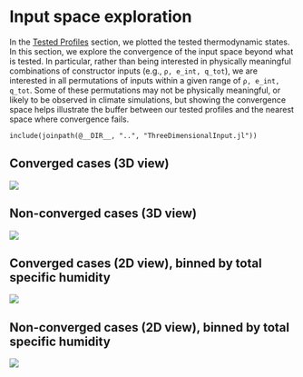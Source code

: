 # Input space exploration

In the [Tested Profiles](@ref) section, we plotted the tested thermodynamic
states. In this section, we explore the convergence of the
input space beyond what is tested. In particular, rather than
being interested in physically meaningful combinations of
constructor inputs (e.g., `ρ, e_int, q_tot`), we are interested
in all permutations of inputs within a given range of `ρ, e_int,
q_tot`. Some of these permutations may not be physically meaningful,
or likely to be observed in climate simulations, but showing
the convergence space helps illustrate the buffer between our
tested profiles and the nearest space where convergence fails.

```@example
include(joinpath(@__DIR__, "..", "ThreeDimensionalInput.jl"))
```

## Converged cases (3D view)
![](Scatter3DConverged.svg)

## Non-converged cases (3D view)
![](Scatter3DNonConverged.svg)

## Converged cases (2D view), binned by total specific humidity
![](Slices2DConverged.svg)

## Non-converged cases (2D view), binned by total specific humidity
![](Slices2DNonConverged.svg)

